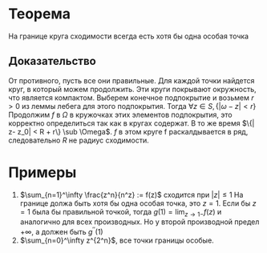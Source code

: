 # Теорема
На границе круга сходимости всегда есть хотя бы одна особая точка
## Доказательство
От противного, пусть все они правильные. Для каждой точки найдется круг, в который можем продолжить. Эти круги покрывают окружность, что является компактом. Выберем конечное подпокрытие и возьмем $r > 0$ из леммы лебега для этого подпокрытия. Тогда $\forall z \in S, \{|\omega - z| < r\}$ Продолжим $f$ в $\Omega$ в кружочках этих элементов подпокрытия, это корректно определиться так как в кругах содержат. В то же время $\{| z- z_0| < R + r\} \sub \Omega$. $f$ в этом круге f раскалдывается в ряд, следовательно $R$ не радиус сходимости.

# Примеры
1. $\sum_{n=1}^\infty \frac{z^n}{n^z} := f(z)$ сходится при $|z| \leq 1$ 
   На границе должа быть хотя бы одна особая точка, это $z = 1$. Если бы $z = 1$ была бы правильной точкой, тогда $g(1) = \lim_{z \to 1-} f(z)$ и аналогично для всех производных. Но у второй производной предел $+\infty$, а должен быть $g^{\prime\prime}(1)$ 
2. $\sum_{n=0}^\infty z^{2^n}$, все точки границы особые.